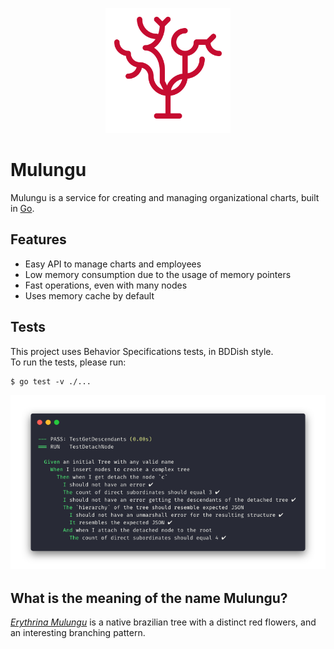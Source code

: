 
<p align="center">
  <img src="docs/logo.svg" title="Mulungu logo" width="200" height="200">
</p>

# Mulungu

Mulungu is a service for creating and managing organizational charts, built in [Go](https://golang.org/).

## Features
- Easy API to manage charts and employees
- Low memory consumption due to the usage of memory pointers
- Fast operations, even with many nodes
- Uses memory cache by default

## Tests 
This project uses Behavior Specifications tests, in BDDish style.  
To run the tests, please run:

```
$ go test -v ./...
```

<p align="center">
  <img src="docs/tests.png" title="Sample of screen showing results of behavioral tests">
</p>

## What is the meaning of the name Mulungu?
[*Erythrina Mulungu*](https://en.wikipedia.org/wiki/Erythrina_mulungu) is a native brazilian tree with a distinct red flowers, and an interesting branching pattern. 